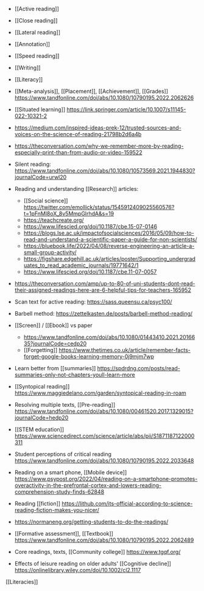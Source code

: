 - [[Active reading]]
- [[Close reading]]
- [[Lateral reading]]
- [[Annotation]]
- [[Speed reading]]
- [[Writing]]
- [[Literacy]]

- [[Meta-analysis]], [[Placement]], [[Achievement]], [[Grades]] https://www.tandfonline.com/doi/abs/10.1080/10790195.2022.2062626

- [[Situated learning]] https://link.springer.com/article/10.1007/s11145-022-10321-2

- https://medium.com/inspired-ideas-prek-12/trusted-sources-and-voices-on-the-science-of-reading-21798b2d6a4b

- https://theconversation.com/why-we-remember-more-by-reading-especially-print-than-from-audio-or-video-159522

- Silent reading: https://www.tandfonline.com/doi/abs/10.1080/10573569.2021.1944830?journalCode=urwl20

- Reading and understanding [[Research]] articles:
	-  [[Social science]] https://twitter.com/emollick/status/1545912409025560576?t=1pFnMl8oX_8v5MmpGlrhdA&s=19
	-  https://teachcreate.org/
	-  https://www.lifescied.org/doi/10.1187/cbe.15-07-0146
	-  https://blogs.lse.ac.uk/impactofsocialsciences/2016/05/09/how-to-read-and-understand-a-scientific-paper-a-guide-for-non-scientists/
	-  https://bluebook.life/2022/04/08/reverse-engineering-an-article-a-small-group-activity/
	-  https://figshare.edgehill.ac.uk/articles/poster/Supporting_undergraduates_to_read_academic_journals/19771642/1
	-  https://www.lifescied.org/doi/10.1187/cbe.11-07-0057

- https://theconversation.com/amp/up-to-80-of-uni-students-dont-read-their-assigned-readings-here-are-6-helpful-tips-for-teachers-165952

- Scan text for active reading: https://sass.queensu.ca/psyc100/

- Barbell method: https://zettelkasten.de/posts/barbell-method-reading/

- [[Screen]] / [[Ebook]] vs paper
	-  https://www.tandfonline.com/doi/abs/10.1080/01443410.2021.2016635?journalCode=cedp20
	-  [[Forgetting]] https://www.thetimes.co.uk/article/remember-facts-forget-google-books-learning-memory-0j9mjm7wp

- Learn better from [[summaries]] https://spdrdng.com/posts/read-summaries-only-not-chapters-youll-learn-more

- [[Syntopical reading]] https://www.maggiedelano.com/garden/syntopical-reading-in-roam

- Resolving multiple texts, [[Pre-reading]] https://www.tandfonline.com/doi/abs/10.1080/00461520.2017.1329015?journalCode=hedp20

- [[STEM education]] https://www.sciencedirect.com/science/article/abs/pii/S1871187122000311
- Student perceptions of critical reading https://www.tandfonline.com/doi/abs/10.1080/10790195.2022.2033648

- Reading on a smart phone, [[Mobile device]] https://www.psypost.org/2022/04/reading-on-a-smartphone-promotes-overactivity-in-the-prefrontal-cortex-and-lowers-reading-comprehension-study-finds-62848

- Reading [[fiction]] https://lithub.com/its-official-according-to-science-reading-fiction-makes-you-nicer/

- https://normaneng.org/getting-students-to-do-the-readings/

- [[Formative assessment]], [[Textbook]] https://www.tandfonline.com/doi/abs/10.1080/10790195.2022.2062489

- Core readings, texts, [[Community college]] https://www.tgqf.org/

- Effects of leisure reading on older adults' [[Cognitive decline]] https://onlinelibrary.wiley.com/doi/10.1002/cl2.1117

[[Literacies]]

